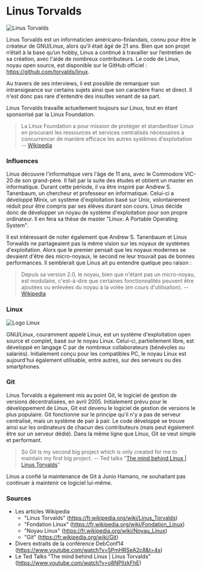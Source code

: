 # Linus Torvalds
![Linus Torvalds](https://appimage.org/images/linus-torvalds.jpg)
   
Linus Torvalds est un informaticien américano-finlandais, connu pour être le créateur de GNU/Linux, alors qu'il était âgé de 21 ans. Bien que son projet n’était à la base qu’un hobby, Linus a continué à travailler sur l’entretien de sa création, avec l'aide de nombreux contributeurs.
Le code de Linux, noyau open source, est disponible sur le GitHub officiel : https://github.com/torvalds/linux.

Au travers de ses interviews, il est possible de remarquer son intransigeance sur certains sujets ainsi que son caractère franc et direct.
Il n'est donc pas rare d'entendre des insultes venant de sa part.   

Linus Torvalds travaille actuellement toujours sur Linux, tout en étant sponsorisé par la Linux Foundation.
> La Linux Foundation a pour mission de protéger et standardiser Linux en procurant les ressources et services centralisés nécessaires à concurrencer de manière efficace les autres systèmes d'exploitation   
-- [Wikipedia](https://fr.wikipedia.org/wiki/Fondation_Linux: 'Article "Fondation Linux"')

### Influences
Linus découvre l'informatique vers l'âge de 11 ans, avec le Commodore VIC-20 de son grand-père.
Il fait par la suite des études et obtient un master en informatique.
Durant cette période, il va être inspiré par Andrew S. Tanenbaum, un chercheur et professeur en informatique.
Celui-ci a développé Minix, un système d'exploitation basé sur Unix, volontairement réduit pour être compris par ses élèves durant son cours.
Linus décide donc de développer un noyau de système d'exploitation pour son propre ordinateur. Il en fera sa thèse de master "Linux: A Portable Operating System".

Il est intéressant de noter également que Andrew S. Tanenbaum et Linus Torwalds ne partageaient pas la même vision sur les noyaux de systèmes d'exploitation.
Alors que le premier pensait que les noyaux modernes se devaient d'être des micro-noyaux, le second ne leur trouvait pas de bonnes performances.
Il semblerait que Linus ait pu entendre quelque peu raison :
> Depuis sa version 2.0, le noyau, bien que n'étant pas un micro-noyau, est modulaire, c'est-à-dire que certaines fonctionnalités peuvent être ajoutées ou enlevées du noyau à la volée (en cours d'utilisation).
-- [Wikipedia](https://fr.wikipedia.org/wiki/Noyau_Linux: 'Article "Noyau Linux"')

### Linux
![Logo Linux](https://cdn.freebiesupply.com/images/thumbs/2x/linux-logo.png)

GNU/Linux, couramment appelé Linux, est un système d'exploitation open source et complet, basé sur le noyau Linux. Celui-ci, partiellement libre, est développé en langage C par de nombreux collaborateurs (bénévoles ou salariés). Initialement conçu pour les compatibles PC, le noyau Linux est aujourd'hui également utilisable, entre autres, sur des serveurs ou des smartphones.

### Git
Linus Torvalds a également mis au point Git, le logiciel de gestion de versions décentralisées, en avril 2005.
Initialement prévu pour le développement de Linux, Git est devenu le logiciel de gestion de versions le plus populaire.
Git fonctionne sur le principe qu'il n'y a pas de serveur centralisé, mais un système de pair à pair.
Le code développé  se trouve ainsi sur les ordinateurs de chacun des contributeurs (mais peut également être sur un serveur dédié).
Dans la même ligne que Linux, Git se veut simple et performant.

> So Git is my second big project which is only created for me to maintain my first big project.
-- Ted talks "[The mind behind Linux | Linus Torvalds](https://www.youtube.com/watch?v=o8NPllzkFhE)"

Linus a confié la maintenance de Git à Junio Hamano, ne souhaitant pas continuer à maintenir ce logiciel lui-même.

### Sources
+ Les articles Wikipedia
    + "Linus Torvalds" (https://fr.wikipedia.org/wiki/Linus_Torvalds)
    + "Fondation Linux" (https://fr.wikipedia.org/wiki/Fondation_Linux)
    + "Noyau Linux" (https://fr.wikipedia.org/wiki/Noyau_Linux)
    + "Git" (https://fr.wikipedia.org/wiki/Git)
+ Divers extraits de la conférence DebConf14 (https://www.youtube.com/watch?v=5PmHRSeA2c8&t=4s)
+ Le Ted Talks "The mind behind Linux | Linus Torvalds" (https://www.youtube.com/watch?v=o8NPllzkFhE)
